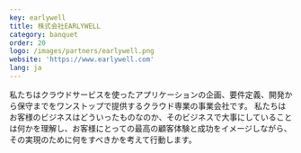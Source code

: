 ```yaml
---
key: earlywell
title: 株式会社EARLYWELL
category: banquet
order: 20
logo: /images/partners/earlywell.png
website: 'https://www.earlywell.com'
lang: ja
---
```

私たちはクラウドサービスを使ったアプリケーションの企画、要件定義、開発から保守までをワンストップで提供するクラウド専業の事業会社です。
私たちはお客様のビジネスはどういったものなのか、そのビジネスで大事にしていることは何かを理解し、お客様にとっての最高の顧客体験と成功をイメージしながら、その実現のために何をすべきかを考えて行動します。
